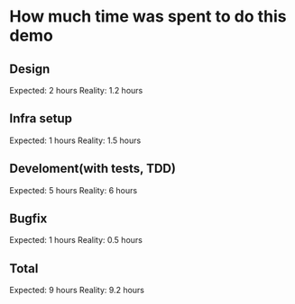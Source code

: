 # How much time was spent to do this demo

## Design
Expected: 2 hours
Reality: 1.2 hours

## Infra setup
Expected: 1 hours
Reality: 1.5 hours

## Develoment(with tests, TDD)
Expected: 5 hours
Reality: 6 hours

## Bugfix
Expected: 1 hours
Reality: 0.5 hours

## Total
Expected: 9 hours
Reality: 9.2 hours


